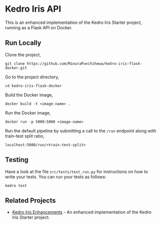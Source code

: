 # Kedro Iris API

This is an enhanced implementation of the Kedro Iris Starter project, running as a Flask API on Docker.

## Run Locally

Clone the project,

```
git clone https://github.com/MinuraPunchihewa/kedro-iris-flask-docker.git
```

Go to the project directory,

```
cd kedro-iris-flask-docker
```

Build the Docker image,

```
docker build -t <image-name> .
```

Run the Docker image,

```
docker run -p 5000:5000 <image-name>
```

Run the default pipeline by submitting a call to the `/run` endpoint along with train-test split ratio,
```
localhost:5000/run/<train-test-split>
```

## Testing

Have a look at the file `src/tests/test_run.py` for instructions on how to write your tests. You can run your tests as follows:

```
kedro test
```

## Related Projects

- [Kedro Iris Enhancements](https://github.com/MinuraPunchihewa/kedro-iris.git) - An enhanced implementation of the Kedro Iris Starter project.
